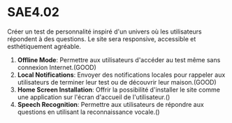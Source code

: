 # SAE4.02
Créer un test de personnalité inspiré d'un univers où les utilisateurs répondent à des questions. Le site sera responsive, accessible et esthétiquement agréable.
1. **Offline Mode**: Permettre aux utilisateurs d'accéder au test même sans connexion Internet.(GOOD)
2. **Local Notifications**: Envoyer des notifications locales pour rappeler aux utilisateurs de terminer leur test ou de découvrir leur maison.(GOOD)
3. **Home Screen Installation**: Offrir la possibilité d'installer le site comme une application sur l'écran d'accueil de l'utilisateur.()
4. **Speech Recognition**: Permettre aux utilisateurs de répondre aux questions en utilisant la reconnaissance vocale.()
